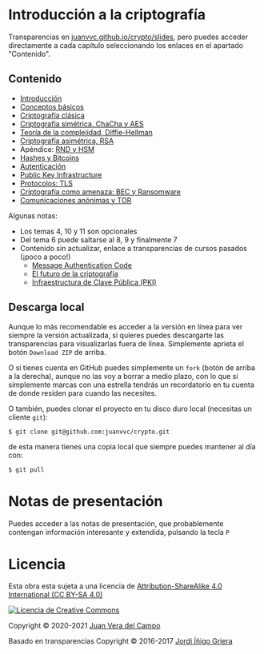 # Introducción a la criptografía

Transparencias en [juanvvc.github.io/crypto/slides](https://juanvvc.github.io/crypto/slides/index.html), pero puedes acceder directamente a cada capítulo seleccionando los enlaces en el apartado "Contenido".

## Contenido

- [Introducción](https://juanvvc.github.io/crypto/slides/index.html)
- [Conceptos básicos](https://juanvvc.github.io/crypto/slides/01-conceptos-basicos.html)
- [Criptografía clásica](https://juanvvc.github.io/crypto/slides/02-historia.html)
- [Criptografía simétrica, ChaCha y AES](https://juanvvc.github.io/crypto/slides/03-simetrica.html)
- [Teoría de la complejidad, Diffie-Hellman](https://juanvvc.github.io/crypto/slides/04-complejidad.html)
- [Criptografía asimétrica, RSA](https://juanvvc.github.io/crypto/slides/05-asimetrica.html)
- Apéndice: [RND y HSM](https://juanvvc.github.io/crypto/slides/A2-rnd.html) 
- [Hashes y Bitcoins](https://juanvvc.github.io/crypto/slides/06-hashes.html)
- [Autenticación](https://juanvvc.github.io/crypto/slides/07-autenticacion.html)
- [Public Key Infrastructure](https://juanvvc.github.io/crypto/slides/08-pki.html)
- [Protocolos: TLS](https://juanvvc.github.io/crypto/slides/09-protocolos.html)
- [Criptografía como amenaza: BEC y Ransomware](https://juanvvc.github.io/crypto/slides/10-amenazas.html)
- [Comunicaciones anónimas y TOR](https://juanvvc.github.io/crypto/slides/A4-anonimato.html)

Algunas notas:

- Los temas 4, 10 y 11 son opcionales
- Del tema 6 puede saltarse al 8, 9 y finalmente 7
- Contenido sin actualizar, enlace a transparencias de cursos pasados (¡poco a poco!)
    - [Message Authentication Code](https://jig.github.io/crypto/es/ecbc-mac.html)
    - [El futuro de la criptografía](http://jig.github.io/crypto/es/threats.html)
    - [Infraestructura de Clave Pública (PKI)](http://jig.github.io/crypto/es/pki.html)

## Descarga local

Aunque lo más recomendable es acceder a la versión en línea para ver siempre la versión actualizada, si quieres puedes descargarte las transparencias para visualizarlas fuera de línea. Simplemente aprieta el botón `Download ZIP` de arriba.

O si tienes cuenta en GitHub puedes simplemente un `fork` (botón de arriba a la derecha), aunque no las voy a borrar a medio plazo, con lo que si simplemente marcas con una estrella tendrás un recordatorio en tu cuenta de donde residen para cuando las necesites.

O también, puedes clonar el proyecto en tu disco duro local (necesitas un cliente `git`):

```
$ git clone git@github.com:juanvvc/crypto.git
```

de esta manera tienes una copia local que siempre puedes mantener al día con:

```
$ git pull
```            

# Notas de presentación

Puedes acceder a las notas de presentación, que probablemente contengan información interesante y extendida, pulsando la tecla `P`

# Licencia

Esta obra esta sujeta a una licencia de [Attribution-ShareAlike 4.0 International (CC BY-SA 4.0) ](https://creativecommons.org/licenses/by-sa/4.0/)

[![Licencia de Creative Commons](https://licensebuttons.net/l/by-sa/3.0/88x31.png)](https://creativecommons.org/licenses/by-sa/4.0/)

Copyright © 2020-2021 [Juan Vera del Campo](https://github.com/juanvvc)

Basado en transparencias Copyright © 2016-2017 [Jordi Íñigo Griera](https://github.com/jig/crypto)

